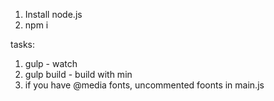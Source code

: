 1. Install node.js
2. npm i

tasks:
1. gulp - watch
2. gulp build - build with min
3. if you have @media fonts, uncommented foonts in main.js